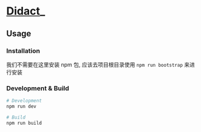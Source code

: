 # [Didact](https://github.com/chinanf-boy/didact-explain)\_

## Usage

### Installation

我们不需要在这里安装 npm 包, 应该去项目根目录使用 `npm run bootstrap` 来进行安装

### Development & Build

```bash
# Development
npm run dev

# Build
npm run build
```
